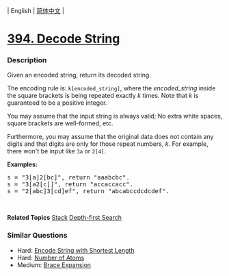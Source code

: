 | English | [简体中文](README.md) |

# [394. Decode String](https://leetcode-cn.com/problems/decode-string)
 ### Description
<p>Given an encoded string, return its decoded string.</p>

<p>The encoding rule is: <code>k[encoded_string]</code>, where the <i>encoded_string</i> inside the square brackets is being repeated exactly <i>k</i> times. Note that <i>k</i> is guaranteed to be a positive integer.</p>

<p>You may assume that the input string is always valid; No extra white spaces, square brackets are well-formed, etc.</p>

<p>Furthermore, you may assume that the original data does not contain any digits and that digits are only for those repeat numbers, <i>k</i>. For example, there won&#39;t be input like <code>3a</code> or <code>2[4]</code>.</p>

<p><b>Examples:</b></p>

<pre>
s = &quot;3[a]2[bc]&quot;, return &quot;aaabcbc&quot;.
s = &quot;3[a2[c]]&quot;, return &quot;accaccacc&quot;.
s = &quot;2[abc]3[cd]ef&quot;, return &quot;abcabccdcdcdef&quot;.
</pre>

<p>&nbsp;</p>

**Related Topics**  [Stack](https://leetcode-cn.com/tag/stack) [Depth-first Search](https://leetcode-cn.com/tag/depth-first-search) 

### Similar Questions
 - Hard:	[Encode String with Shortest Length](https://leetcode-cn.com/problems/encode-string-with-shortest-length) 
 - Hard:	[Number of Atoms](https://leetcode-cn.com/problems/number-of-atoms) 
 - Medium:	[Brace Expansion](https://leetcode-cn.com/problems/brace-expansion) 
